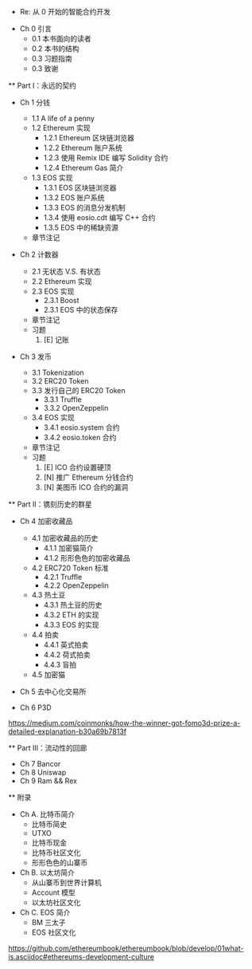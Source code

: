 * Re: 从 0 开始的智能合约开发

- Ch 0 引言
    - 0.1 本书面向的读者
    - 0.2 本书的结构
    - 0.3 习题指南
    - 0.3 致谢

** Part I：永远的契约

- Ch 1 分钱
    - 1.1 A life of a penny
    - 1.2 Ethereum 实现
        - 1.2.1 Ethereum 区块链浏览器
        - 1.2.2 Ethereum 账户系统
        - 1.2.3 使用 Remix IDE 编写 Solidity 合约
        - 1.2.4 Ethereum Gas 简介 
    - 1.3 EOS 实现
        - 1.3.1 EOS 区块链浏览器
        - 1.3.2 EOS 账户系统
        - 1.3.3 EOS 的消息分发机制
        - 1.3.4 使用 eosio.cdt 编写 C++ 合约        
        - 1.3.5 EOS 中的稀缺资源
    - 章节注记

- Ch 2 计数器
    - 2.1 无状态 V.S. 有状态
    - 2.2 Ethereum 实现
    - 2.3 EOS 实现
        - 2.3.1 Boost
        - 2.3.1 EOS 中的状态保存
    - 章节注记
    - 习题
        1. [E] 记账

- Ch 3 发币
    - 3.1 Tokenization
    - 3.2 ERC20 Token
    - 3.3 发行自己的 ERC20 Token
        - 3.3.1 Truffle
        - 3.3.2 OpenZeppelin   
    - 3.4 EOS 实现
        - 3.4.1 eosio.system 合约
        - 3.4.2 eosio.token 合约
    - 章节注记
    - 习题
        1. [E] ICO 合约设置硬顶
        2. [N] 推广 Ethereum 分钱合约
        3. [N] 美图币 ICO 合约的漏洞

** Part II：镌刻历史的群星

- Ch 4 加密收藏品
    - 4.1 加密收藏品的历史
        - 4.1.1 加密猫简介
        - 4.1.2 形形色色的加密收藏品
    - 4.2 ERC720 Token 标准
        - 4.2.1 Truffle
        - 4.2.2 OpenZeppelin   
    - 4.3 热土豆
        - 4.3.1 热土豆的历史
        - 4.3.2 ETH 的实现
        - 4.3.3 EOS 的实现  
    - 4.4 拍卖
        - 4.4.1 英式拍卖
        - 4.4.2 荷式拍卖
        - 4.4.3 盲拍    
    - 4.5 加密猫

- Ch 5 去中心化交易所
- Ch 6 P3D

https://medium.com/coinmonks/how-the-winner-got-fomo3d-prize-a-detailed-explanation-b30a69b7813f


** Part III：流动性的回廊
- Ch 7 Bancor
- Ch 8 Uniswap
- Ch 9 Ram && Rex

** 附录
- Ch A. 比特币简介
    - 比特币简史
    - UTXO 
    - 比特币现金
    - 比特币社区文化
    - 形形色色的山寨币
- Ch B. 以太坊简介
    - 从山寨币到世界计算机
    - Account 模型
    - 以太坊社区文化
- Ch C. EOS 简介
    - BM 三太子
    - EOS 社区文化

https://github.com/ethereumbook/ethereumbook/blob/develop/01what-is.asciidoc#ethereums-development-culture 
